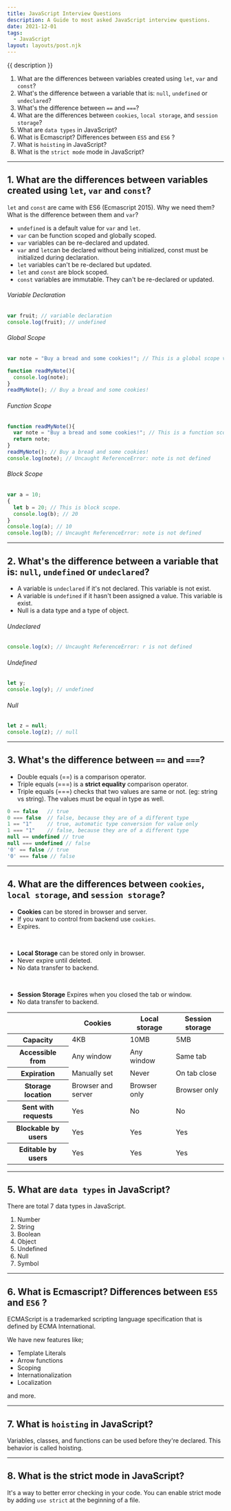 ```yaml
---
title: JavaScript Interview Questions
description: A Guide to most asked JavaScript interview questions.
date: 2021-12-01
tags:
  - JavaScript
layout: layouts/post.njk
---
```


{{ description }}

1. What are the differences between variables created using `let`, `var` and `const`?
2. What's the difference between a variable that is: `null`, `undefined` or `undeclared`?
3. What's the difference between `==` and `===`?
4. What are the differences between `cookies`, `local storage`, and `session storage`?
5. What are `data types` in JavaScript?
6. What is Ecmascript? Differences between `ES5` and `ES6` ?
7. What is `hoisting` in JavaScript?
8. What is the `strict mode` mode in JavaScript?

---

## 1. What are the differences between variables created using `let`, `var` and `const`?

`let` and `const` are came with ES6 (Ecmascript 2015). Why we need them? What is the difference between them and `var`?

- `undefined` is a default value for `var` and `let`.
- `var` can be function scoped and globally scoped.
- `var` variables can be re-declared and updated.
- `var` and `let`can be declared without being initialized, const must be initialized during declaration.
- `let` variables can't be re-declared but updated.
- `let` and `const` are block scoped.
- `const` variables are immutable. They can't be re-declared or updated.

###### Variable Declaration
``` js
var fruit; // variable declaration
console.log(fruit); // undefined
```

###### Global Scope
``` js
var note = "Buy a bread and some cookies!"; // This is a global scope variable.

function readMyNote(){
  console.log(note);
}
readMyNote(); // Buy a bread and some cookies!
```

###### Function Scope
``` js
function readMyNote(){
  var note = "Buy a bread and some cookies!"; // This is a function scope variable.
  return note;
}
readMyNote(); // Buy a bread and some cookies!
console.log(note); // Uncaught ReferenceError: note is not defined
```

###### Block Scope
``` js
var a = 10;
{
  let b = 20; // This is block scope.
  console.log(b); // 20
}
console.log(a); // 10
console.log(b); // Uncaught ReferenceError: note is not defined
```

---

## 2. What's the difference between a variable that is: `null`, `undefined` or `undeclared`?

- A variable is `undeclared` if it's not declared. This variable is not exist.
- A variable is `undefined` if it hasn't been assigned a value. This variable is exist.
- Null is a data type and a type of object.

###### Undeclared
``` js
console.log(x); // Uncaught ReferenceError: r is not defined
```

###### Undefined
``` js
let y;
console.log(y); // undefined
```

###### Null
``` js
let z = null;
console.log(z); // null
```

---

## 3. What's the difference between `==` and `===`?

- Double equals (==) is a comparison operator.
- Triple equals (===) is a **strict equality** comparison operator.
- Triple equals (===) checks that two values are same or not. (eg: string vs string). The values must be equal in type as well.

``` js
0 == false   // true
0 === false  // false, because they are of a different type
1 == "1"     // true, automatic type conversion for value only
1 === "1"    // false, because they are of a different type
null == undefined // true
null === undefined // false
'0' == false // true
'0' === false // false
```

---

## 4. What are the differences between `cookies`, `local storage`, and `session storage`?

- **Cookies** can be stored in browser and server.
- If you want to control from backend use `cookies`.
- Expires.

&nbsp;

- **Local Storage** can be stored only in browser.
- Never expire until deleted.
- No data transfer to backend.

&nbsp;

- **Session Storage** Expires when you closed the tab or window.
- No data transfer to backend.

<div class="table-responsive">
    <table class="table table-striped table-hover table-bordered">
        <thead>
        <tr>
            <th></th>
            <th>Cookies</th>
            <th>Local storage</th>
            <th>Session storage</th>
        </tr>
        </thead>
        <tbody>
        <tr>
            <th class="text-right">Capacity</th>
            <td>4KB</td>
            <td>10MB</td>
            <td>5MB</td>
        </tr>
        <tr>
            <th class="text-right">Accessible from</th>
            <td>Any window</td>
            <td>Any window</td>
            <td>Same tab</td>
        </tr>
        <tr>
            <th class="text-right">Expiration</th>
            <td>Manually set</td>
            <td>Never</td>
            <td>On tab close</td>
        </tr>
        <tr>
            <th class="text-right">Storage location</th>
            <td>Browser and server</td>
            <td>Browser only</td>
            <td>Browser only</td>
        </tr>
        <tr>
            <th class="text-right">Sent with requests</th>
            <td>Yes</td>
            <td>No</td>
            <td>No</td>
        </tr>
        <tr>
            <th class="text-right">Blockable by users</th>
            <td>Yes</td>
            <td>Yes</td>
            <td>Yes</td>
        </tr>
        <tr>
            <th class="text-right">Editable by users</th>
            <td>Yes</td>
            <td>Yes</td>
            <td>Yes</td>
        </tr>
        </tbody>
    </table>
</div>

---

## 5. What are `data types` in JavaScript?

There are total 7 data types in JavaScript.

1. Number
2. String
3. Boolean
4. Object
5. Undefined
6. Null
7. Symbol

---

## 6. What is Ecmascript? Differences between `ES5` and `ES6` ?

ECMAScript is a trademarked scripting language specification that is defined by ECMA International.

We have new features like;

- Template Literals
- Arrow functions
- Scoping
- Internationalization
- Localization

and more.

---

## 7. What is `hoisting` in JavaScript?

Variables, classes, and functions can be used before they're declared. This behavior is called hoisting.

---

## 8. What is the strict mode in JavaScript?

It's a way to better error checking in your code. You can enable strict mode by adding `use strict` at the beginning of a file.


